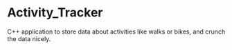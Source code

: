 # Activity_Tracker

C++ application to store data about activities like walks or bikes, and crunch the data nicely. 
